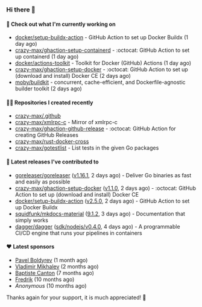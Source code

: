 ### Hi there 👋

#### 👷 Check out what I'm currently working on

- [docker/setup-buildx-action](https://github.com/docker/setup-buildx-action) - GitHub Action to set up Docker Buildx (1 day ago)
- [crazy-max/ghaction-setup-containerd](https://github.com/crazy-max/ghaction-setup-containerd) - :octocat: GitHub Action to set up containerd (1 day ago)
- [docker/actions-toolkit](https://github.com/docker/actions-toolkit) - Toolkit for Docker (GitHub) Actions (1 day ago)
- [crazy-max/ghaction-setup-docker](https://github.com/crazy-max/ghaction-setup-docker) - :octocat: GitHub Action to set up (download and install) Docker CE (2 days ago)
- [moby/buildkit](https://github.com/moby/buildkit) - concurrent, cache-efficient, and Dockerfile-agnostic builder toolkit (2 days ago)

#### 👨‍💻 Repositories I created recently

- [crazy-max/.github](https://github.com/crazy-max/.github)
- [crazy-max/xmlrpc-c](https://github.com/crazy-max/xmlrpc-c) - Mirror of xmlrpc-c
- [crazy-max/ghaction-github-release](https://github.com/crazy-max/ghaction-github-release) - :octocat: GitHub Action for creating GitHub Releases
- [crazy-max/rust-docker-cross](https://github.com/crazy-max/rust-docker-cross)
- [crazy-max/gotestlist](https://github.com/crazy-max/gotestlist) - List tests in the given Go packages

#### 🚀 Latest releases I've contributed to

- [goreleaser/goreleaser](https://github.com/goreleaser/goreleaser) ([v1.16.1](https://github.com/goreleaser/goreleaser/releases/tag/v1.16.1), 2 days ago) - Deliver Go binaries as fast and easily as possible
- [crazy-max/ghaction-setup-docker](https://github.com/crazy-max/ghaction-setup-docker) ([v1.1.0](https://github.com/crazy-max/ghaction-setup-docker/releases/tag/v1.1.0), 2 days ago) - :octocat: GitHub Action to set up (download and install) Docker CE
- [docker/setup-buildx-action](https://github.com/docker/setup-buildx-action) ([v2.5.0](https://github.com/docker/setup-buildx-action/releases/tag/v2.5.0), 2 days ago) - GitHub Action to set up Docker Buildx
- [squidfunk/mkdocs-material](https://github.com/squidfunk/mkdocs-material) ([9.1.2](https://github.com/squidfunk/mkdocs-material/releases/tag/9.1.2), 3 days ago) - Documentation that simply works
- [dagger/dagger](https://github.com/dagger/dagger) ([sdk/nodejs/v0.4.0](https://github.com/dagger/dagger/releases/tag/sdk/nodejs/v0.4.0), 4 days ago) - A programmable CI/CD engine that runs your pipelines in containers

#### ❤️ Latest sponsors
- [Pavel Boldyrev](https://github.com/bpg) (1 month ago)
- [Vladimir Mikhalev](https://github.com/heyValdemar) (2 months ago)
- [Baptiste Canton](https://github.com/batmac) (7 months ago)
- [Fredrik](https://github.com/fredrikscode) (10 months ago)
- _Anonymous_ (10 months ago)

Thanks again for your support, it is much appreciated! 🙏
